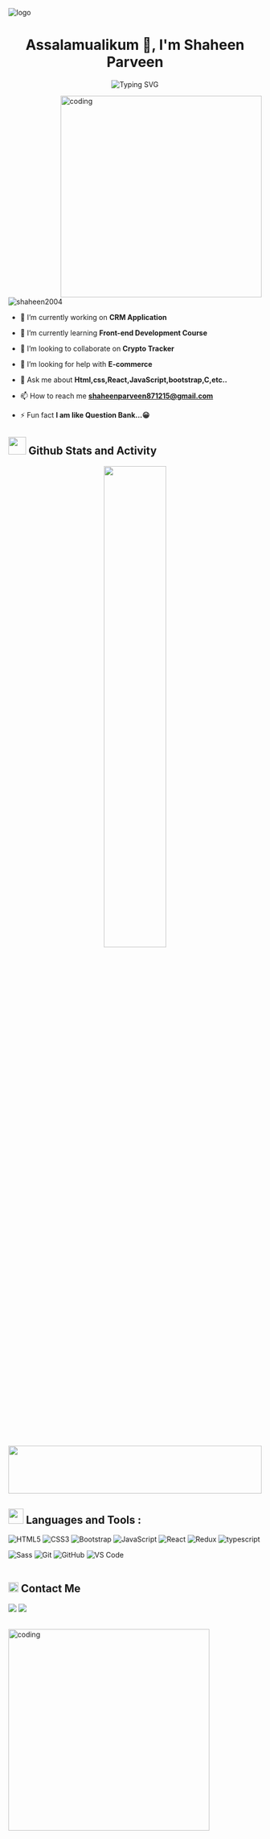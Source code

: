 ![logo](https://t4.ftcdn.net/jpg/04/63/02/53/360_F_463025395_cbELweZtUMu0xg9Mb2sx3hNujIkXI12w.jpg)

<h1 align="center">Assalamualikum 👋, I'm Shaheen Parveen</h1>
<p align="center">
  <img src="https://readme-typing-svg.demolab.com?font=Kalam&weight=700&pause=1000&color=2196F3&center=true&width=435&lines=Front-End+Web+Developer+ (React .JS);Always+Learning+New+Things!" alt="Typing SVG" />
</p>

<img align="right" alt="coding" width="400" src="https://img.freepik.com/premium-vector/premium-muslim-woman-programmer-character-working-front-laptop-vector-illustration_289688-416.jpg">

<p align="left"> <img src="https://komarev.com/ghpvc/?username=shaheen2004&label=Profile%20views&color=0e75b6&style=flat" alt="shaheen2004" /> </p>

- 🔭 I’m currently working on **CRM Application**

- 🌱 I’m currently learning **Front-end Development Course**

- 👯 I’m looking to collaborate on **Crypto Tracker**

- 🤝 I’m looking for help with **E-commerce**

- 💬 Ask me about **Html,css,React,JavaScript,bootstrap,C,etc..**

- 📫 How to reach me **shaheenparveen871215@gmail.com**

- ⚡ Fun fact **I am like Question Bank...😀**

<h2><img src = "https://media.giphy.com/media/iY8CRBdQXODJSCERIr/giphy.gif" width ="35"> Github Stats and Activity</h2>

<p align="center">      
<a href="https://github.com/SHAHEEN2004">
<img width="49.5%" src="https://github-readme-streak-stats.herokuapp.com/?user=SHAHEEN2004&theme=gruvbox&hide_border=true" />
</a>
</p>

<img src="https://github.com/Govindv7555/Govindv7555/blob/main/49e76e0596857673c5c80c85b84394c1.gif" width=100% height=95px>
<h2><img src = "https://media2.giphy.com/media/QssGEmpkyEOhBCb7e1/giphy.gif?cid=ecf05e47a0n3gi1bfqntqmob8g9aid1oyj2wr3ds3mg700bl&rid=giphy.gif" width ="30"> 
 Languages and Tools :</h2> 

 
![HTML5](https://img.shields.io/badge/-HTML5-%23E44D27?style=flat-square&logo=html5&logoColor=ffffff)
![CSS3](https://img.shields.io/badge/-CSS3-%231572B6?style=flat-square&logo=css3)
![Bootstrap](https://img.shields.io/badge/-Bootstrap-563D7C?style=flat-square&logo=Bootstrap)
![JavaScript](https://img.shields.io/badge/-JavaScript-black?style=flat-square&logo=javascript)
![React](https://img.shields.io/badge/-React-%23282C34?style=flat-square&logo=react)
![Redux](https://img.shields.io/badge/-redux-7348b6?style=flat-square&logo=redux&logoColor=ffffff)
![typescript](https://img.shields.io/badge/-typescript-2e72bc?style=flat-square&logo=typescript&logoColor=ffffff)
<!-- ![tailwind](https://img.shields.io/badge/-tailwindcss-15b4c1?style=flat-square&logo=tailwindcss&logoColor=ffffff) -->
![Sass](https://img.shields.io/badge/-Sass-%23CC6699?style=flat-square&logo=sass&logoColor=ffffff)
![Git](https://img.shields.io/badge/-Git-%23F05032?style=flat-square&logo=git&logoColor=%23ffffff)
![GitHub](https://img.shields.io/badge/-GitHub-181717?style=flat-square&logo=github)
![VS Code](http://img.shields.io/badge/-VS%20Code-007ACC?style=flat-square&logo=visual-studio-code&logoColor=ffffff)
<br/><br/>
<h2><img src="https://media.giphy.com/media/5WJ6SOKeNKrSzblU4R/giphy.gif" width=20> Contact Me</h2>
<a href="https://www.linkedin.com/in/shaheenparveen/" target="_blank"><img src="https://img.shields.io/badge/-Linked in-0077B5?style=for-the-badge&logo=Linkedin&logoColor=white"/></a>
<a href="mailto:shaheenparveen871215@gmail.com"><img  src="https://img.shields.io/badge/Gmail-D14836?style=for-the-badge&logo=gmail&logoColor=white"></a>
<br/><br/>
<p><img align="left" alt="coding" width="400" src="https://i.pinimg.com/originals/2e/94/62/2e9462cb6e812987c9c05491b61f887e.gif"></p>

